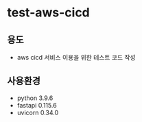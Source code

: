 # test-aws-cicd

## 용도
- aws cicd 서비스 이용을 위한 테스트 코드 작성

## 사용환경
- python 3.9.6
- fastapi 0.115.6
- uvicorn 0.34.0